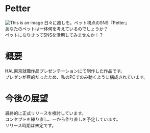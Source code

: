 # Petter
![This is an image](https://github.com/FumiyaTashiro/Petter/blob/main/WebContent/image/main_img3.jpg)
日々に癒しを。ペット視点のSNS『Petter』  
あなたのペットは一体何を考えているのでしょうか？  
ペットになりきってSNSを活用してみませんか！？

# 概要
HAL東京就職作品プレゼンテーションにて制作した作品です。  
プレゼンが目的だったため、私のPCでのみ動くように構成されています。

# 今後の展望
最終的に正式リリースを検討しています。  
コンセプトを練り直し、一から作り直しを予定しています。  
リリース時期は未定です。
